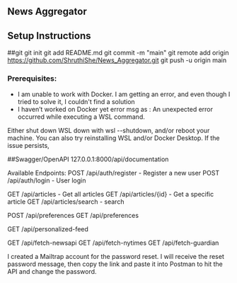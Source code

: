 ## News Aggregator

## Setup Instructions 

##git
git init
git add README.md
git commit -m "main"
git remote add origin https://github.com/ShruthiShe/News_Aggregator.git
git push -u origin main


### Prerequisites:
- I am unable to work with Docker. I am getting an error, and even though I tried to solve it, I couldn't find a solution
- I haven’t worked on Docker yet
error msg as : An unexpected error occurred while executing a WSL command.

Either shut down WSL down with wsl --shutdown, and/or reboot your machine. You can also try reinstalling WSL and/or Docker Desktop. If the issue persists,



##Swagger/OpenAPI 
127.0.0.1:8000/api/documentation


Available Endpoints:
POST /api/auth/register - Register a new user
POST /api/auth/login - User login

GET /api/articles - Get all articles
GET /api/articles/{id} - Get a specific article
GET /api/articles/search - search

POST /api/preferences
GET /api/preferences


GET /api/personalized-feed

GET /api/fetch-newsapi
GET /api/fetch-nytimes
GET /api/fetch-guardian


I created a Mailtrap account for the password reset. I will receive the reset password message, then copy the link and paste it into Postman to hit the API and change the password.
